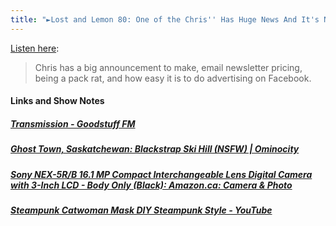 ```yaml
---
title: "►Lost and Lemon 80: One of the Chris'' Has Huge News And It's Not What You Think - Or Is It?"
---
```

<p><a href="https://goodstuff.fm/ll/80">Listen here</a>:</p>
<blockquote><p>
  Chris has a big announcement to make, email newsletter pricing, being a pack rat, and how easy it is to do advertising on Facebook.
</p></blockquote>
<h4>Links and Show Notes</h4>
<h5><a href="https://ift.tt/1zAsotr" target="_blank">Transmission - Goodstuff FM</a></h5>
<h5><a href="https://ift.tt/1Bacbcr" target="_blank">Ghost Town, Saskatchewan: Blackstrap Ski Hill (NSFW) | Ominocity</a></h5>
<h5><a href="https://ift.tt/1NQhveV" target="_blank">Sony NEX-5R/B 16.1 MP Compact Interchangeable Lens Digital Camera with 3-Inch LCD - Body Only (Black): Amazon.ca: Camera & Photo</a></h5>
<h5><a href="https://ift.tt/1Bac9Bh" target="_blank">Steampunk Catwoman Mask DIY Steampunk Style - YouTube</a></h5>
